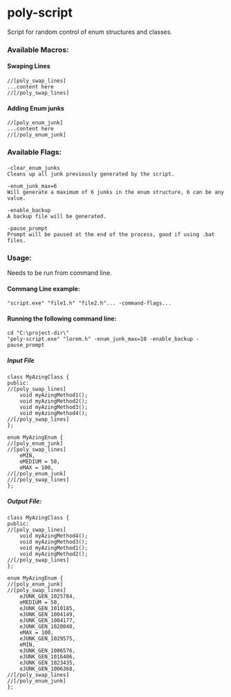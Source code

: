 # poly-script
Script for random control of enum structures and classes.

### Available Macros:
#### Swaping Lines
```
//[poly_swap_lines]
...content here
//[/poly_swap_lines]
```
#### Adding Enum junks
```
//[poly_enum_junk]
...content here
//[/poly_enum_junk]
```


### Available Flags:
#### 
```
-clear_enum_junks
Cleans up all junk previously generated by the script.
```
```
-enum_junk_max=6
Will generate a maximum of 6 junks in the enum structure, 6 can be any value.
```
```
-enable_backup
A backup file will be generated.
```
```
-pause_prompt
Prompt will be paused at the end of the process, good if using .bat files.
```


### Usage:
Needs to be run from command line. 

#### Commang Line example:

```
"script.exe" "file1.h" "file2.h"... -command-flags...
```

#### Running the following command line:
```
cd "C:\project-dir\"
"poly-script.exe" "lorem.h" -enum_junk_max=10 -enable_backup -pause_prompt
```

##### Input File
```
class MyAzingClass {
public:
//[poly_swap_lines]
	void myAzingMethod1();
	void myAzingMethod2();
	void myAzingMethod3();
	void myAzingMethod4();
//[/poly_swap_lines]
};

enum MyAzingEnum {
//[poly_enum_junk]
//[poly_swap_lines]
	eMIN,
	eMEDIUM = 50,
	eMAX = 100,
//[/poly_enum_junk]
//[/poly_swap_lines]
};
```

##### Output File:
```
class MyAzingClass {
public:
//[poly_swap_lines]
	void myAzingMethod4();
	void myAzingMethod3();
	void myAzingMethod1();
	void myAzingMethod2();
//[/poly_swap_lines]
};

enum MyAzingEnum {
//[poly_enum_junk]
//[poly_swap_lines]
	eJUNK_GEN_1025784,
	eMEDIUM = 50,
	eJUNK_GEN_1010185,
	eJUNK_GEN_1004149,
	eJUNK_GEN_1004177,
	eJUNK_GEN_1028040,
	eMAX = 100,
	eJUNK_GEN_1029575,
	eMIN,
	eJUNK_GEN_1006576,
	eJUNK_GEN_1016406,
	eJUNK_GEN_1023435,
	eJUNK_GEN_1006368,
//[/poly_swap_lines]
//[/poly_enum_junk]
};
```
